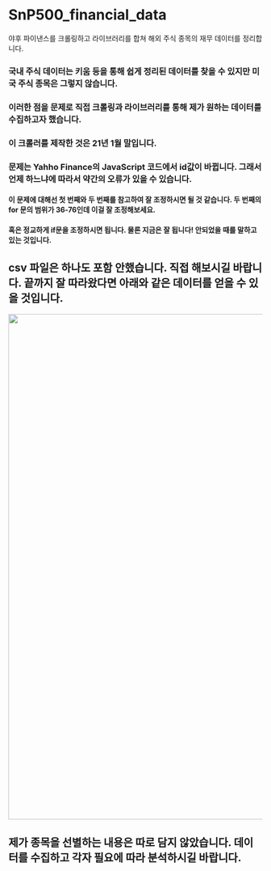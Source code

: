 # SnP500_financial_data
야후 파이낸스를 크롤링하고 라이브러리를 합쳐 해외 주식 종목의 재무 데이터를 정리합니다.

### 국내 주식 데이터는 키움 등을 통해 쉽게 정리된 데이터를 찾을 수 있지만 미국 주식 종목은 그렇지 않습니다.
### 이러한 점을 문제로 직접 크롤링과 라이브러리를 통해 제가 원하는 데이터를 수집하고자 했습니다.

###
### 이 크롤러를 제작한 것은 21년 1월 말입니다.
### 문제는 Yahho Finance의 JavaScript 코드에서 id값이 바뀝니다. 그래서 언제 하느냐에 따라서 약간의 오류가 있을 수 있습니다.
#### 이 문제에 대해선 첫 번째와 두 번째를 참고하여 잘 조정하시면 될 것 같습니다. 두 번째의 for 문의 범위가 36-76인데 이걸 잘 조정해보세요.
#### 혹은 정교하게 if문을 조정하시면 됩니다. 물론 지금은 잘 됩니다! 안되었을 때를 말하고 있는 것입니다.

## 
## csv 파일은 하나도 포함 안했습니다. 직접 해보시길 바랍니다. 끝까지 잘 따라왔다면 아래와 같은 데이터를 얻을 수 있을 것입니다.
<div>
<img width="1000" src="https://user-images.githubusercontent.com/68219216/106378498-b1b62980-63e8-11eb-8940-2b44c6308e5b.JPG">
</div>

## 제가 종목을 선별하는 내용은 따로 담지 않았습니다. 데이터를 수집하고 각자 필요에 따라 분석하시길 바랍니다.
